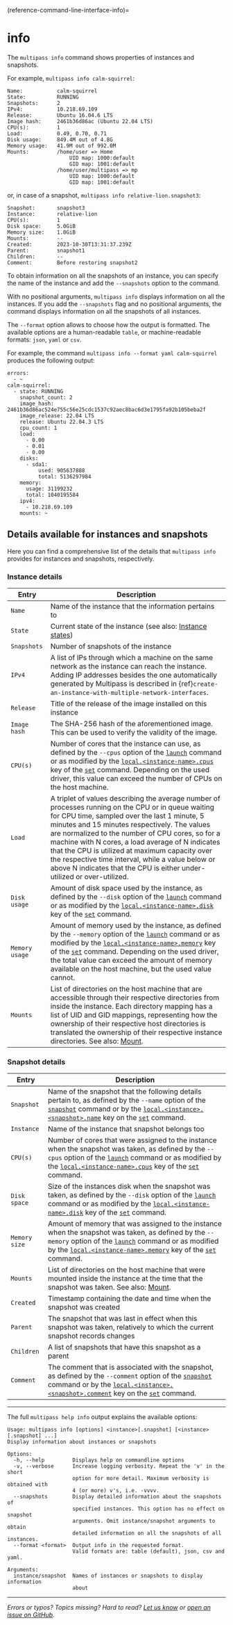 (reference-command-line-interface-info)=
# info

The `multipass info` command shows properties of instances and snapshots. 

For example, `multipass info calm-squirrel`:

```{code-block} text
Name:           calm-squirrel
State:          RUNNING
Snapshots:      2
IPv4:           10.218.69.109
Release:        Ubuntu 16.04.6 LTS
Image hash:     2461b36d86ac (Ubuntu 22.04 LTS)
CPU(s):         1
Load:           0.49, 0.70, 0.71
Disk usage:     849.4M out of 4.8G
Memory usage:   41.9M out of 992.0M
Mounts:         /home/user => Home
                    UID map: 1000:default
                    GID map: 1001:default
                /home/user/multipass => mp
                    UID map: 1000:default
                    GID map: 1001:default
```

or, in case of a snapshot, `multipass info relative-lion.snapshot3`:

```{code-block} text
Snapshot:       snapshot3
Instance:       relative-lion
CPU(s):         1
Disk space:     5.0GiB
Memory size:    1.0GiB
Mounts:         --
Created:        2023-10-30T13:31:37.239Z
Parent:         snapshot1
Children:       --
Comment:        Before restoring snapshot2
```

To obtain information on all the snapshots of an instance, you can specify the name of the instance and add the `--snapshots` option to the command. 

With no positional arguments, `multipass info` displays information on all the instances. If you add the `--snapshots` flag and no positional arguments, the command displays information on all the snapshots of all instances.

The `--format` option allows to choose how the output is formatted. The available options are a human-readable `table`, or machine-readable formats: `json`, `yaml` or `csv`. 

For example, the command `multipass info --format yaml calm-squirrel` produces the following output:

```{code-block} text
errors:
  - ~
calm-squirrel:
  - state: RUNNING
    snapshot_count: 2
    image_hash: 2461b36d86ac524e755c56e25cdc1537c92aec8bac6d3e1795fa92b105beba2f
    image_release: 22.04 LTS
    release: Ubuntu 22.04.3 LTS
    cpu_count: 1
    load:
      - 0.00
      - 0.01
      - 0.00
    disks:
      - sda1:
          used: 905637888
          total: 5136297984
    memory:
      usage: 31199232
      total: 1040195584
    ipv4:
      - 10.218.69.109
    mounts: ~
```

## Details available for instances and snapshots

Here you can find a comprehensive list of the details that `multipass info` provides for instances and snapshots, respectively. 

### Instance details

|Entry      | Description |
| ----------- | ----------- |
|  `Name`  |  Name of the instance that the information pertains to  |
|  `State`   |  Current state of the instance (see also: [Instance states](/reference/instance-states))  |
| `Snapshots` | Number of snapshots of the instance |
| `IPv4` | A list of IPs through which a machine on the same network as the instance can reach the instance. Adding IP addresses besides the one automatically generated by Multipass is described in {ref}`create-an-instance-with-multiple-network-interfaces`. <!-- [How to create an instance with multiple network interfaces]( /t/27188#create-an-instance-with-multiple-network-interfaces) --> |
| `Release` | Title of the release of the image installed on this instance |
| `Image hash` | The SHA-256 hash of the aforementioned image. This can be used to verify the validity of the image. |
| `CPU(s)` | Number of cores that the instance can use, as defined by the `--cpus` option of the [`launch`](/reference/command-line-interface/launch) command or as modified by the [`local.<instance-name>.cpus`](/reference/settings/local-instance-name-cpus) key of the [`set`](/reference/command-line-interface/set) command. Depending on the used driver, this value can exceed the number of CPUs on the host machine. |
| `Load` | A triplet of values describing the average number of processes running on the CPU or in queue waiting for CPU time, sampled over the last 1 minute, 5 minutes and 15 minutes respectively. The values are normalized to the number of CPU cores, so for a machine with N cores, a load average of N indicates that the CPU is utilized at maximum capacity over the respective time interval, while a value below or above N indicates that the CPU is either under-utilized or over-utilized. |
| `Disk usage` | Amount of disk space used by the instance, as defined by the `--disk` option of the [`launch`](/reference/command-line-interface/launch) command or as modified by the [`local.<instance-name>.disk`](/reference/settings/local-instance-name-disk) key of the [`set`](/reference/command-line-interface/set) command. |
| `Memory usage` | Amount of memory used by the instance, as defined by the `--memory` option of the [`launch`](/reference/command-line-interface/launch) command or as modified by the [`local.<instance-name>.memory`](/reference/settings/local-instance-name-memory) key of the [`set`](/reference/command-line-interface/set) command. Depending on the used driver, the total value can exceed the amount of memory available on the host machine, but the used value cannot. |
| `Mounts` | List of directories on the host machine that are accessible through their respective directories from inside the instance. Each directory mapping has a list of UID and GID mappings, representing how the ownership of their respective host directories is translated the ownership of their respective instance directories. See also: [Mount](/explanation/mount). |

### Snapshot details

|Entry      | Description |
| ----------- | ----------- |
| `Snapshot` | Name of the snapshot that the following details pertain to, as defined by the `--name` option of the [`snapshot`](/reference/command-line-interface/snapshot) command or by the [`local.<instance>.<snapshot>.name`](/reference/settings/local-instance-name-snapshot-name-name) key on the [`set`](/reference/command-line-interface/set) command. |
| `Instance` | Name of the instance that snapshot belongs too |
| `CPU(s)` | Number of cores that were assigned to the instance when the snapshot was taken, as defined by the `--cpus` option of the [`launch`](/reference/command-line-interface/launch) command or as modified by the [`local.<instance-name>.cpus`](/reference/settings/local-instance-name-cpus) key of the [`set`](/reference/command-line-interface/set) command. |
| `Disk space` | Size of the instances disk when the snapshot was taken, as defined by the `--disk` option of the [`launch`](/reference/command-line-interface/launch) command or as modified by the [`local.<instance-name>.disk`](/reference/settings/local-instance-name-disk) key of the [`set`](/reference/command-line-interface/set) command. |
| `Memory size` | Amount of memory that was assigned to the instance when the snapshot was taken, as defined by the `--memory` option of the [`launch`](/reference/command-line-interface/launch) command or as modified by the [`local.<instance-name>.memory`](/reference/settings/local-instance-name-memory) key of the [`set`](/reference/command-line-interface/set) command. |
| `Mounts` | List of directories on the host machine that were mounted inside the instance at the time that the snapshot was taken. See also: [Mount](/explanation/mount). |
| `Created` | Timestamp containing the date and time when the snapshot was created |
| `Parent` | The snapshot that was last in effect when this snapshot was taken, relatively to which the current snapshot records changes |
| `Children` | A list of snapshots that have this snapshot as a parent |
| `Comment` | The comment that is associated with the snapshot, as defined by the `--comment` option of the [`snapshot`](/reference/command-line-interface/snapshot) command or by the [`local.<instance>.<snapshot>.comment`](/reference/settings/local-instance-name-snapshot-name-comment) key on the [`set`](/reference/command-line-interface/set) command. |

---

The full `multipass help info` output explains the available options:
```{code-block} text
Usage: multipass info [options] <instance>[.snapshot] [<instance>[.snapshot] ...]
Display information about instances or snapshots

Options:
  -h, --help         Displays help on commandline options
  -v, --verbose      Increase logging verbosity. Repeat the 'v' in the short
                     option for more detail. Maximum verbosity is obtained with
                     4 (or more) v's, i.e. -vvvv.
  --snapshots        Display detailed information about the snapshots of
                     specified instances. This option has no effect on snapshot
                     arguments. Omit instance/snapshot arguments to obtain
                     detailed information on all the snapshots of all instances.
  --format <format>  Output info in the requested format.
                     Valid formats are: table (default), json, csv and yaml.

Arguments:
  instance/snapshot  Names of instances or snapshots to display information
                     about
```

---

*Errors or typos? Topics missing? Hard to read? <a href="https://docs.google.com/forms/d/e/1FAIpQLSd0XZDU9sbOCiljceh3rO_rkp6vazy2ZsIWgx4gsvl_Sec4Ig/viewform?usp=pp_url&entry.317501128=https://multipass.run/docs/info-command" target="_blank">Let us know</a> or <a href="https://github.com/canonical/multipass/issues/new/choose" target="_blank">open an issue on GitHub</a>.*

